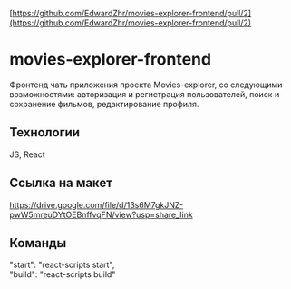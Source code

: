 
[https://github.com/EdwardZhr/movies-explorer-frontend/pull/2](https://github.com/EdwardZhr/movies-explorer-frontend/pull/2)

# movies-explorer-frontend

Фронтенд чать приложения проекта Movies-explorer, со следующими возможностями: авторизация и регистрация пользователей, поиск и сохранение фильмов, редактирование профиля.  

## Технологии

JS, React 

## Ссылка на макет

https://drive.google.com/file/d/13s6M7gkJNZ-pwW5mreuDYtOEBnffvqFN/view?usp=share_link

## Команды 

"start": "react-scripts start",  
"build": "react-scripts build"
